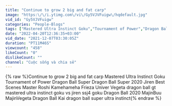 ```yaml
---
title: "Continue to grow 2 big and fat carp"
image: "https:\/\/i.ytimg.com\/vi\/Gy5VJVFuigw\/hqdefault.jpg"
vid_id: "Gy5VJVFuigw"
categories: "People-Blogs"
tags: ["Mastered Ultra Instinct Goku","Tournament of Power","Dragon Ball Super"]
date: "2022-04-20T12:36:35+03:00"
vid_date: "2021-12-07T03:30:05Z"
duration: "PT11M46S"
viewcount: "458"
likeCount: "0"
dislikeCount: ""
channel: "Cuộc sống và chia sẻ"
---
```

{% raw %}Continue to grow 2 big and fat carp Mastered Ultra Instinct Goku Tournament of Power Dragon Ball Super Dragon Ball Super 2020 Jiren Best Scenes Master Roshi Kamehameha Frieza Univer Vegeta dragon ball gt mastered ultra instinct goku vs jiren ssj4 goku Dragon Ball 2020 MajinBuu MajinVegeta Dragon Ball Kai dragon ball super ultra instinct{% endraw %}
